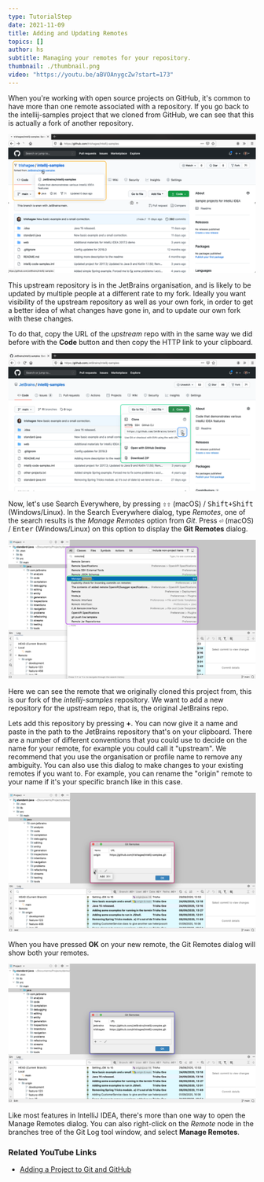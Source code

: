 ```yaml
---
type: TutorialStep
date: 2021-11-09
title: Adding and Updating Remotes
topics: []
author: hs
subtitle: Managing your remotes for your repository.
thumbnail: ./thumbnail.png
video: "https://youtu.be/aBVOAnygcZw?start=173"
---
```


When you're working with open source projects on GitHub, it's common to have more than one remote associated with a repository. If you go back to the intellij-samples project that we cloned from GitHub, we can see that this is actually a fork of another repository.

![Forked repository in GitHub](github-fork.png)

This upstream repository is in the JetBrains organisation, and is likely to be updated by multiple people at a different rate to my fork. Ideally you want visibility of the upstream repository as well as your own fork, in order to get a better idea of what changes have gone in, and to update our own fork with these changes.

To do that, copy the URL of the _upstream_ repo with in the same way we did before with the **Code** button and then copy the HTTP link to your clipboard.

![Copy Upstream Repository Link from GitHub](upstream-link.png)

Now, let's use Search Everywhere, by pressing <kbd>⇧⇧</kbd> (macOS) / <kbd>Shift+Shift</kbd> (Windows/Linux). In the Search Everywhere dialog, type _Remotes_, one of the search results is the _Manage Remotes_ option from _Git_. Press <kbd>⏎</kbd> (macOS) / <kbd>Enter</kbd> (Windows/Linux) on this option to display the **Git Remotes** dialog.

![Search Everywhere - Manage Remotes](search-everywhere-manage-remotes.png)

Here we can see the remote that we originally cloned this project from, this is our fork of the _intellij-samples_ repository. We want to add a new repository for the upstream repo, that is, the original JetBrains repo.

Lets add this repository by pressing **+**. You can now give it a name and paste in the path to the JetBrains repository that's on your clipboard. There are a number of different conventions that you could use to decide on the name for your remote, for example you could call it "upstream". We recommend that you use the organisation or profile name to remove any ambiguity. You can also use this dialog to make changes to your existing remotes if you want to. For example, you can rename the "origin" remote to your name if it's your specific branch like in this case.

![Adding a remote in IntelliJ IDEA](add-remote-intelij-idea.png)

When you have pressed **OK** on your new remote, the Git Remotes dialog will show both your remotes.

![Add and rename remotes](add-rename-remotes.png)

Like most features in IntelliJ IDEA, there's more than one way to open the Manage Remotes dialog. You can also right-click on the _Remote_ node in the branches tree of the Git Log tool window, and select **Manage Remotes**.

### Related YouTube Links

- [Adding a Project to Git and GitHub](https://www.youtube.com/watch?v=mf2-MOl0VXY)
